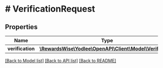 # # VerificationRequest

## Properties

Name | Type | Description | Notes
------------ | ------------- | ------------- | -------------
**verification** | [**\RewardsWise\Yodlee\OpenAPI\Client\Model\Verification**](Verification.md) |  |

[[Back to Model list]](../../README.md#models) [[Back to API list]](../../README.md#endpoints) [[Back to README]](../../README.md)
